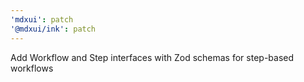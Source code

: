 ```yaml
---
'mdxui': patch
'@mdxui/ink': patch
---
```


Add Workflow and Step interfaces with Zod schemas for step-based workflows
